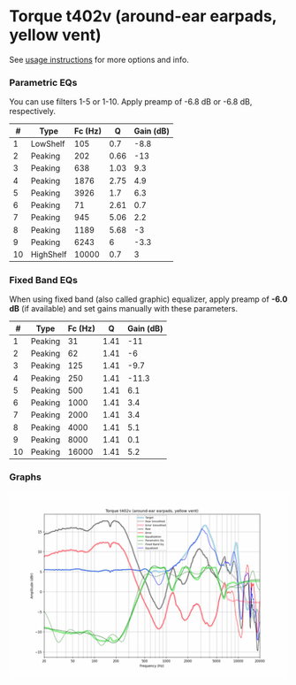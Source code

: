 # Torque t402v (around-ear earpads, yellow vent)
See [usage instructions](https://github.com/jaakkopasanen/AutoEq#usage) for more options and info.

### Parametric EQs
You can use filters 1-5 or 1-10. Apply preamp of -6.8 dB or -6.8 dB, respectively.

|   # | Type      |   Fc (Hz) |    Q |   Gain (dB) |
|-----|-----------|-----------|------|-------------|
|   1 | LowShelf  |       105 | 0.7  |        -8.8 |
|   2 | Peaking   |       202 | 0.66 |       -13   |
|   3 | Peaking   |       638 | 1.03 |         9.3 |
|   4 | Peaking   |      1876 | 2.75 |         4.9 |
|   5 | Peaking   |      3926 | 1.7  |         6.3 |
|   6 | Peaking   |        71 | 2.61 |         0.7 |
|   7 | Peaking   |       945 | 5.06 |         2.2 |
|   8 | Peaking   |      1189 | 5.68 |        -3   |
|   9 | Peaking   |      6243 | 6    |        -3.3 |
|  10 | HighShelf |     10000 | 0.7  |         3   |

### Fixed Band EQs
When using fixed band (also called graphic) equalizer, apply preamp of **-6.0 dB** (if available) and set gains manually with these parameters.

|   # | Type    |   Fc (Hz) |    Q |   Gain (dB) |
|-----|---------|-----------|------|-------------|
|   1 | Peaking |        31 | 1.41 |       -11   |
|   2 | Peaking |        62 | 1.41 |        -6   |
|   3 | Peaking |       125 | 1.41 |        -9.7 |
|   4 | Peaking |       250 | 1.41 |       -11.3 |
|   5 | Peaking |       500 | 1.41 |         6.1 |
|   6 | Peaking |      1000 | 1.41 |         3.4 |
|   7 | Peaking |      2000 | 1.41 |         3.4 |
|   8 | Peaking |      4000 | 1.41 |         5.1 |
|   9 | Peaking |      8000 | 1.41 |         0.1 |
|  10 | Peaking |     16000 | 1.41 |         5.2 |

### Graphs
![](./Torque%20t402v%20(around-ear%20earpads,%20yellow%20vent).png)
